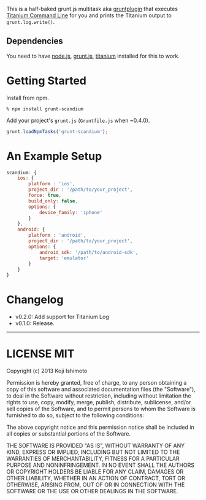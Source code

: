This is a half-baked grunt.js multitask aka [gruntplugin](http://jsfiddle.net/cowboy/qzRjD/show/) that executes [Titanium Command Line](http://docs.appcelerator.com/titanium/latest/#!/guide/Titanium_Command-Line_Interface_Reference) for you and prints the Titanium output to `grunt.log.write()`.

## Dependencies

You need to have [node.js](http://nodejs.org/), [grunt.js](https://github.com/cowboy/grunt), [titanium](https://npmjs.org/package/titanium) installed for this to work.

# Getting Started

Install from npm.

```
% npm install grunt-scandium
```

Add your project's `grunt.js` (`Gruntfile.js` when ~0.4.0).

```javascript
grunt.loadNpmTasks('grunt-scandium');
```

# An Example Setup

```javascript
scandium: {
    ios: {
        platform : 'ios',
        project_dir : '/path/to/your_project',
        force: true,
        build_only: false,
        options: {
            device_family: 'iphone'
        }
    },
    android: {
        platform : 'android',
        project_dir : '/path/to/your_project',
        options: {
            android_sdk: '/path/to/android-sdk',
            target: 'emulator'
        }
    }
}
```

# Changelog

- v0.2.0: Add support for Titanium Log
- v0.1.0: Release.

----

# LICENSE MIT

Copyright (c) 2013 Koji Ishimoto

Permission is hereby granted, free of charge, to any person
obtaining a copy of this software and associated documentation
files (the "Software"), to deal in the Software without
restriction, including without limitation the rights to use,
copy, modify, merge, publish, distribute, sublicense, and/or sell
copies of the Software, and to permit persons to whom the
Software is furnished to do so, subject to the following
conditions:

The above copyright notice and this permission notice shall be
included in all copies or substantial portions of the Software.

THE SOFTWARE IS PROVIDED "AS IS", WITHOUT WARRANTY OF ANY KIND,
EXPRESS OR IMPLIED, INCLUDING BUT NOT LIMITED TO THE WARRANTIES
OF MERCHANTABILITY, FITNESS FOR A PARTICULAR PURPOSE AND
NONINFRINGEMENT. IN NO EVENT SHALL THE AUTHORS OR COPYRIGHT
HOLDERS BE LIABLE FOR ANY CLAIM, DAMAGES OR OTHER LIABILITY,
WHETHER IN AN ACTION OF CONTRACT, TORT OR OTHERWISE, ARISING
FROM, OUT OF OR IN CONNECTION WITH THE SOFTWARE OR THE USE OR
OTHER DEALINGS IN THE SOFTWARE.
